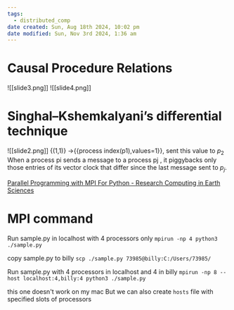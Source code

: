 ```yaml
---
tags:
  - distributed_comp
date created: Sun, Aug 18th 2024, 10:02 pm
date modified: Sun, Nov 3rd 2024, 1:36 am
---
```


# Causal Procedure Relations

  ![[slide3.png]]
![[slide4.png]]

# Singhal–Kshemkalyani’s differential technique

![[slide2.png]]
{(1,1)} ->{{process index(p1),values=1}}, sent this value to $p_{2}$
When a process pi sends a message to a process pj , it piggybacks only those
entries of its vector clock that differ since the last message sent to $p_{j}$.

[Parallel Programming with MPI For Python - Research Computing in Earth Sciences](https://rabernat.github.io/research_computing/parallel-programming-with-mpi-for-python.html)

# MPI command

Run sample.py in localhost with 4 processors only
`mpirun -np 4 python3 ./sample.py`

copy sample.py to billy
`scp ./sample.py 73985@billy:C:/Users/73985/`

Run sample.py with 4 processors in localhost and 4 in billy
`mpirun -np 8 --host localhost:4,billy:4 python3 ./sample.py`

this one doesn't work on my mac
But we can also create `hosts` file with specified slots of processors